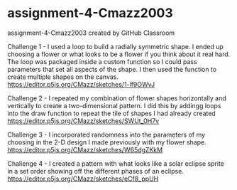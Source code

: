 # assignment-4-Cmazz2003
assignment-4-Cmazz2003 created by GitHub Classroom

Challenge 1 - I used a loop to build a radially symmetric shape. I ended up choosing a flower or what looks to be a flower if you think about it real hard. The loop was packaged inside a custom function so I could pass parameters that set all aspects of the shape. I then used the function to create multiple shapes on the canvas. https://editor.p5js.org/CMazz/sketches/1-lf9OWvJ

Challenge 2 - I repeated my combination of flower shapes horizontally and vertically to create a two-dimensional pattern. I did this by addingg loops into the draw function to repeat the tile of shapes I had already created https://editor.p5js.org/CMazz/sketches/SWUt_0H7v

Challenge 3 - I incorporated randomness into the parameters of my choosing in the 2-D design I made previously with my flower shape. https://editor.p5js.org/CMazz/sketches/W65dgZKkM

Challenge 4 - I created a pattern with what looks like a solar eclipse sprite in a set order showing off the different phases of an eclipse. https://editor.p5js.org/CMazz/sketches/eCf8_ppUH
